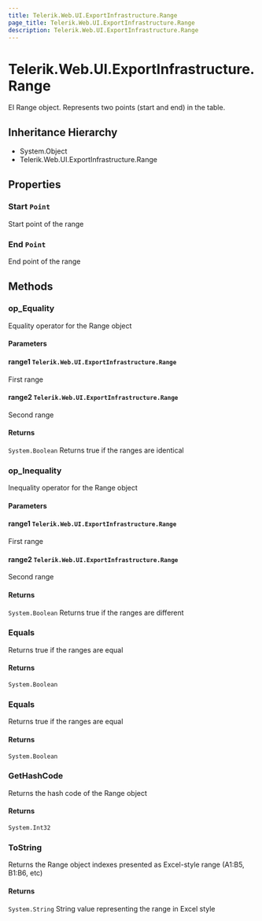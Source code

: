 ```yaml
---
title: Telerik.Web.UI.ExportInfrastructure.Range
page_title: Telerik.Web.UI.ExportInfrastructure.Range
description: Telerik.Web.UI.ExportInfrastructure.Range
---
```


# Telerik.Web.UI.ExportInfrastructure.Range

EI Range object. Represents two points (start and end) in the table.

## Inheritance Hierarchy

* System.Object
* Telerik.Web.UI.ExportInfrastructure.Range

## Properties

###  Start `Point`

Start point of the range

###  End `Point`

End point of the range

## Methods

###  op_Equality

Equality operator for the Range object

#### Parameters

#### range1 `Telerik.Web.UI.ExportInfrastructure.Range`

First range

#### range2 `Telerik.Web.UI.ExportInfrastructure.Range`

Second range

#### Returns

`System.Boolean` Returns true if the ranges are identical

###  op_Inequality

Inequality operator for the Range object

#### Parameters

#### range1 `Telerik.Web.UI.ExportInfrastructure.Range`

First range

#### range2 `Telerik.Web.UI.ExportInfrastructure.Range`

Second range

#### Returns

`System.Boolean` Returns true if the ranges are different

###  Equals

Returns true if the ranges are equal

#### Returns

`System.Boolean` 

###  Equals

Returns true if the ranges are equal

#### Returns

`System.Boolean` 

###  GetHashCode

Returns the hash code of the Range object

#### Returns

`System.Int32` 

###  ToString

Returns the Range object indexes presented as Excel-style range (A1:B5, B1:B6, etc)

#### Returns

`System.String` String value representing the range in Excel style

